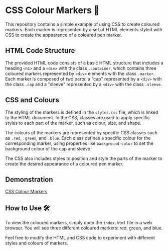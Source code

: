 # CSS Colour Markers 🎨

This repository contains a simple example of using CSS to create coloured markers. Each marker is represented by a set of HTML elements styled with CSS to create the appearance of a coloured pen marker.

## HTML Code Structure

The provided HTML code consists of a basic HTML structure that includes a heading `<h1>` and a `<div>` with the class `.container`, which contains three coloured markers represented by `<div>` elements with the class `.marker`. Each marker is composed of two parts: a "cap" represented by a `<div>` with the class `.cap` and a "sleeve" represented by a `<div>` with the class `.sleeve`.

## CSS and Colours

The styling of the markers is defined in the `styles.css` file, which is linked to the HTML document. In the CSS, classes are used to apply specific styles to each part of the marker, such as colour, size, and shape.

The colours of the markers are represented by specific CSS classes such as `.red`, `.green`, and `.blue`. Each class defines a specific colour for the corresponding marker, using properties like `background-color` to set the background colour of the cap and sleeve.

The CSS also includes styles to position and style the parts of the marker to create the desired appearance of a coloured pen marker.

## Demonstration

[CSS Colour Markers](https://github.com/leticiaveigacs/cores/issues/1#issue-2294760994)

## How to Use 🛠️

To view the coloured markers, simply open the `index.html` file in a web browser. You will see three different coloured markers: red, green, and blue.

Feel free to modify the HTML and CSS code to experiment with different styles and colours of markers.
